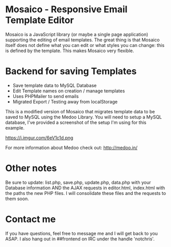 # Mosaico - Responsive Email Template Editor

Mosaico is a JavaScript library (or maybe a single page application) supporting the editing of email templates.
The great thing is that Mosaico itself does not define what you can edit or what styles you can change: this is defined by the template. This makes Mosaico very flexible.


# Backend for saving Templates

- Save template data to MySQL Database
- Edit Template names on creation / manage templates
- Uses PHPMailer to send emails
- Migrated Export / Testing away from localStorage

This is a modified version of Mosaico that migrates template data to be saved to MySQL using the Medoo Library. You will need to setup a MySQL database, I've provided a screenshot of the setup I'm using for this example.

https://i.imgur.com/6eV1c1d.png

For more information about Medoo check out: http://medoo.in/

# Other notes

Be sure to update: list.php, save.php, update.php, data.php with your Database information AND the AJAX requests in editor.html, index.html with the paths the new PHP files. I will consolidate these files and the requests to them soon.

# Contact me

If you have questions, feel free to message me and I will get back to you ASAP. I also hang out in ##frontend on IRC under the handle 'notchris'.


